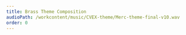 ```yaml
---
title: Brass Theme Composition
audioPath: /workcontent/music/CVEX-theme/Merc-theme-final-v10.wav
order: 0
---
```

